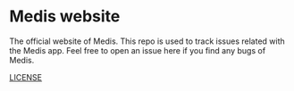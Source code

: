 # Medis website
The official website of Medis. This repo is used to track issues related with the Medis app. Feel free to open an issue here if you find any bugs of Medis.

[LICENSE](LICENSE.md)
